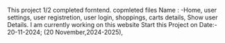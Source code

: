 This project 1/2 completed forntend. copmleted files Name : -Home, user settings, user registretion, user login, shoppings, carts details, Show user Details. 
I am currently working on this website
Start this Project on Date:- 20-11-2024; (20 November,2024-2025),
